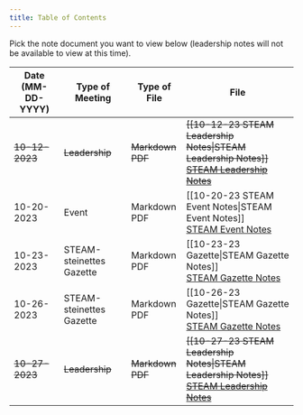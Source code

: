 ```yaml
---
title: Table of Contents
---
```

Pick the note document you want to view below (leadership notes will not be available to view at this time).

| Date (MM-DD-YYYY) | Type of Meeting          | Type of File              | File                                                                                                                                                                               |
| ----------------- | ------------------------ | ------------------------- | ---------------------------------------------------------------------------------------------------------------------------------------------------------------------------------- |
| ~~10-12-2023~~    | ~~Leadership~~           | ~~Markdown~~ <br> ~~PDF~~ | ~~[[10-12-23 STEAM Leadership Notes\|STEAM Leadership Notes]]~~ <br> ~~<a href="">STEAM Leadership Notes</a>~~                                                     |
| 10-20-2023        | Event                    | Markdown <br> PDF         | [[10-20-23 STEAM Event Notes\|STEAM Event Notes]] <br> <a href="https://www.mediafire.com/file/bxqw674syi6lwcu/10-20-23_STEAM_Event_Notes.pdf/file" target="_blank">STEAM Event Notes</a> |
| 10-23-2023        | STEAM-steinettes Gazette | Markdown <br> PDF         | [[10-23-23 Gazette\|STEAM Gazette Notes]] <br> <a href="https://www.mediafire.com/file/hob1jo5xaakehu9/10-23-23_Gazette.pdf/file" target="_blank">STEAM Gazette Notes</a>          |
| 10-26-2023        | STEAM-steinettes Gazette | Markdown <br> PDF         | [[10-26-23 Gazette\|STEAM Gazette Notes]] <br> <a href="https://www.mediafire.com/file/rgdbugojs1ats1w/10-26-23_Gazette.pdf/file" target="_blank">STEAM Gazette Notes</a>          |
| ~~10-27-2023~~    | ~~Leadership~~           | ~~Markdown~~ <br> ~~PDF~~ | ~~[[10-27-23 STEAM Leadership Notes\|STEAM Leadership Notes]]~~ <br> ~~<a href="">STEAM Leadership Notes</a>~~                                                     |
